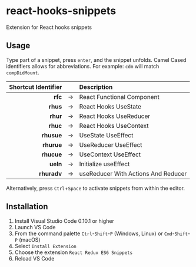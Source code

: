 # react-hooks-snippets
Extension for React hooks snippets

## Usage

Type part of a snippet, press `enter`, and the snippet unfolds. Camel Cased identifiers allows for abbreviations.
For example: `cdm` will match `compDidMount`.

|      Shortcut Identifier |     | Description                                        |
| -----------------------: | --- | :------------------------------------------------- |
|                  **rfc** | →   | React Functional Component                         |
|                 **rhus** | →   | React Hooks UseState                               |
|                 **rhur** | →   | React Hooks UseReducer                             |
|                 **rhuc** | →   | React Hooks UseContext                             |
|               **rhusue** | →   | UseState UseEffect                                 |
|               **rhurue** | →   | UseReducer UseEffect                               |
|               **rhucue** | →   | UseContext UseEffect                               |
|               **ueln**   | →   | Initialize useEffect                               |
|              **rhuradv** | →   | useReducer With Actions And Reducer                |



Alternatively, press `Ctrl`+`Space` to activate snippets from within the editor.

## Installation

1.  Install Visual Studio Code 0.10.1 or higher
2.  Launch VS Code
3.  From the command palette `Ctrl`-`Shift`-`P` (Windows, Linux) or `Cmd`-`Shift`-`P` (macOS)
4.  Select `Install Extension`
5.  Choose the extension `React Redux ES6 Snippets`
6.  Reload VS Code
